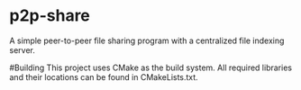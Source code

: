 # p2p-share
A simple peer-to-peer file sharing program with a centralized file indexing server.

#Building
This project uses CMake as the build system. All required libraries and their locations can be found in CMakeLists.txt.
